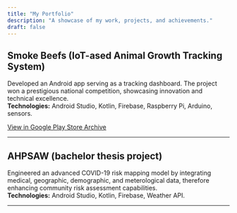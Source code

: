 ```yaml
---
title: "My Portfolio"
description: "A showcase of my work, projects, and achievements."
draft: false
---
```


## Smoke Beefs (IoT-ased Animal Growth Tracking System)

Developed an Android app serving as a tracking dashboard. The project won a prestigious national competition, showcasing innovation and technical excellence.\
**Technologies:** Android Studio, Kotlin, Firebase, Raspberry Pi, Arduino, sensors.

[View in Google Play Store Archive](https://apk.support/app/com.thefajarmalik.smokebeefs)

---

## AHPSAW (bachelor thesis project)

Engineered an advanced COVID-19 risk mapping model by integrating medical, geographic, demographic, and meterological data, therefore enhancing community risk assessment capabilities.\
**Technologies:** Android Studio, Kotlin, Firebase, Weather API.

<!-- [View in GitHub](https://github.com/thefajarmalik/AHPSAW) -->

---